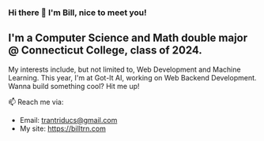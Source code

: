 ### Hi there 👋 I'm Bill, nice to meet you!

## I'm a Computer Science and Math double major @ Connecticut College, class of 2024. 

My interests include, but not limited to, Web Development and Machine Learning. This year, I'm at Got-It AI, working on Web Backend Development. Wanna build something cool? Hit me up!

📫 Reach me via:
- Email: trantriducs@gmail.com
- My site: https://billtrn.com

